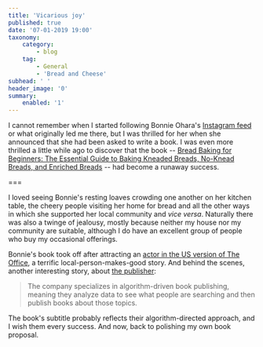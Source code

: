 ```yaml
---
title: 'Vicarious joy'
published: true
date: '07-01-2019 19:00'
taxonomy:
    category:
        - blog
    tag:
        - General
        - 'Bread and Cheese'
subhead: ' '
header_image: '0'
summary:
    enabled: '1'
---
```


I cannot remember when I started following Bonnie Ohara's [Instagram feed](https://www.instagram.com/stories/alchemybread/) or what originally led me there, but I was thrilled for her when she announced that she had been asked to write a book. I was even more thrilled a little while ago to discover that the book -- [Bread Baking for Beginners: The Essential Guide to Baking Kneaded Breads, No-Knead Breads, and Enriched Breads](https://www.amazon.com/Bread-Baking-Beginners-Essential-No-Knead/dp/1641521198/ref=as_li_ss_tl?ie=UTF8&linkCode=ll1&tag=agricubiodivw-20&linkId=6057512238c934e39615b526e2f9db1e&language=en_US) -- had become a runaway success.

===

I loved seeing Bonnie's resting loaves crowding one another on her kitchen table, the cheery people visiting her home for bread and all the other ways in which she supported her local community and *vice versa*. Naturally there was also a twinge of jealousy, mostly because neither my house nor my community are suitable, although I do have an excellent group of people who buy my occasional offerings.

Bonnie's book took off after attracting an [actor in the US version of The Office](https://www.modbee.com/news/business/biz-columns-blogs/biz-beat/article223480470.html), a terrific local-person-makes-good story. And behind the scenes, another interesting story, about [the publisher](http://www.callistomedia.com/):

> The company specializes in algorithm-driven book publishing, meaning they analyze data to see what people are searching and then publish books about those topics.

The book's subtitle probably reflects their algorithm-directed approach, and I wish them every success. And now, back to polishing my own book proposal.